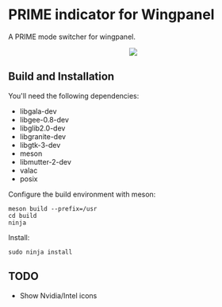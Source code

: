 # PRIME indicator for Wingpanel
A PRIME mode switcher for wingpanel.

<div align="center">
  <img src="https://raw.githubusercontent.com/mirkobrombin/wingpanel-indicator-prime/master/data/screenshot.png">
</div>

## Build and Installation
You'll need the following dependencies:
* libgala-dev
* libgee-0.8-dev
* libglib2.0-dev
* libgranite-dev
* libgtk-3-dev
* meson
* libmutter-2-dev
* valac
* posix

Configure the build environment with meson:
```
meson build --prefix=/usr
cd build
ninja
```
Install:
```
sudo ninja install
```

## TODO
* Show Nvidia/Intel icons